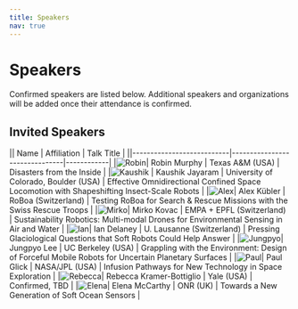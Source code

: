 ```yaml
---
title: Speakers
nav: true
---
```


# Speakers

Confirmed speakers are listed below. Additional speakers and organizations will be added once their attendance is confirmed.

## Invited Speakers

|| Name                      | Affiliation                    | Talk Title |
||---------------------------|-------------------------------|------------|
|![Robin](./images/robin_murphy-circle.png)| Robin Murphy              | Texas A&M (USA)               | Disasters from the Inside |
|![Kaushik](./images/kaushik_jayaram-circle.png) | Kaushik Jayaram                       | University of Colorado, Boulder (USA)      | Effective Omnidirectional Confined Space Locomotion with Shapeshifting Insect-Scale Robots  |
|![Alex](./images/alex_kubler-circle.png)| Alex Kübler               | RoBoa (Switzerland)           | Testing RoBoa for Search & Rescue Missions with the Swiss Rescue Troops |
|![Mirko](./images/mirko-circle.png)| Mirko Kovac               | EMPA + EPFL (Switzerland)         | Sustainability Robotics: Multi-modal Drones for Environmental Sensing in Air and Water  |
|![Ian](./images/Ian-Delaney-circle.png)| Ian Delaney               | U. Lausanne (Switzerland)     | Pressing Glaciological Questions that Soft Robots Could Help Answer  |
|![Jungpyo](./images/Jungpyo_Lee_circle.png)| Jungpyo Lee             | UC Berkeley (USA)             | Grappling with the Environment: Design of Forceful Mobile Robots for Uncertain Planetary Surfaces  |
|![Paul](./images/Paul_Glick-circle.png)| Paul Glick                | NASA/JPL (USA)                | Infusion Pathways for New Technology in Space Exploration  |
|![Rebecca](./images/rebecca-circle.png)| Rebecca Kramer-Bottiglio  | Yale (USA)                    | Confirmed, TBD  |
|![Elena](./images/elena-circle.png)| Elena McCarthy            | ONR (UK)                      | Towards a New Generation of Soft Ocean Sensors |

